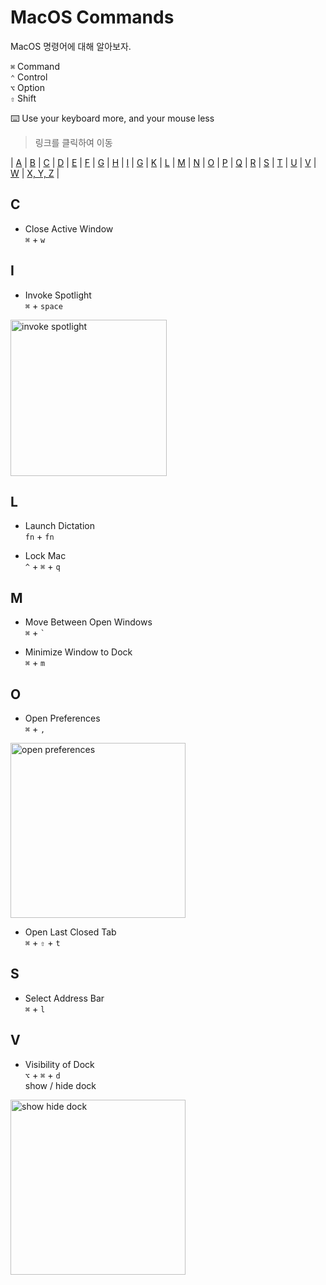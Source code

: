 # MacOS Commands
MacOS 명령어에 대해 알아보자.

<code>⌘</code>  Command  
<code>⌃</code>  Control  
<code>⌥</code>  Option  
<code>⇧</code>  Shift  

⌨️ Use your keyboard more, and your mouse less

> 링크를 클릭하여 이동  

| [A](#A) | [B](#B) | [C](#C) | [D](#D) | [E](#E) | [F](#F) | [G](#G) | [H](#H) | [I](#H) | [G](#G) | [K](#K) | [L](#L) | [M](#M) | [N](#N) | [O](#O) |
 [P](#P) | [Q](#Q) | [R](#R) | [S](#S) | [T](#T) | [U](#U) | [V](#V) | [W](#W) | [X, Y, Z](#XYZ) |


## C
  * Close Active Window   
  ```⌘``` + ```w```

## I
  * Invoke Spotlight  
  ```⌘``` + ```space```   
  <img alt="invoke spotlight" src="https://user-images.githubusercontent.com/48475824/87693330-cd990b80-c7c7-11ea-9610-efc621f48749.gif"  width="250">

## L
  * Launch Dictation   
  ```fn``` + ```fn```

  * Lock Mac   
  ```^``` + ```⌘``` + ```q```

## M
  * Move Between Open Windows   
  ```⌘``` + <code>`</code>

  * Minimize Window to Dock   
   ```⌘``` + ```m```   


## O
  * Open Preferences   
  ```⌘``` + ```, ```   
  <img alt="open preferences" src="https://user-images.githubusercontent.com/48475824/87694847-a80d0180-c7c9-11ea-838c-59fdd7e1d2a3.gif"  width="280">


  * Open Last Closed Tab   
  ```⌘``` + ```⇧``` + ```t```

## S
  * Select Address Bar   
  ```⌘``` + ```l```  

## V
  * Visibility of Dock   
  ```⌥``` + ```⌘``` + ```d```  
  show / hide dock   
  <img alt="show hide dock" src="https://user-images.githubusercontent.com/48475824/87696036-3f268900-c7cb-11ea-851a-84c18b9a7a6a.gif" width="280">